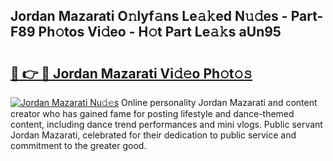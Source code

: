 ## Jordan Mazarati O𝚗lyf𝚊ns Le𝚊𝚔ed N𝚞𝚍es - Part-F89 Ph𝚘tos Vi𝚍eo - H𝚘t Part Le𝚊𝚔s aUn95

# <h2><a href="http://hf3g88.feru.top/?c=Jordan+Mazarati">🔗 👉 🔴 Jordan Mazarati Vi𝚍𝚎o Ph𝚘t𝚘𝚜</a></h2>

[![Jordan Mazarati Nu𝚍𝚎s](https://i.imgur.com/0TWrTi3.gif)](http://hf3g88.feru.top/?c=Jordan+Mazarati)
Online personality Jordan Mazarati and content creator who has gained fame for posting lifestyle and dance-themed content, including dance trend performances and mini vlogs. Public servant Jordan Mazarati, celebrated for their dedication to public service and commitment to the greater good. 
